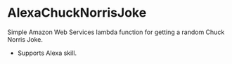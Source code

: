# AlexaChuckNorrisJoke
Simple Amazon Web Services lambda function for getting a random Chuck Norris Joke.
  * Supports Alexa skill.
